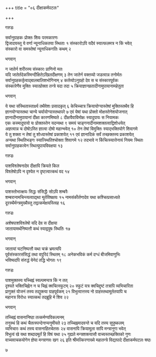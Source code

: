 +++
title = "०६ दीक्षाकर्मपटलः"

+++


गरुडः

सर्वानुग्राहकः प्रोक्तः शिवः परमकारणः  
द्विजादयस्तु ये वर्णा न्यूनाधिकतया स्थिताः  १
संस्कारोऽपि यदैवं स्यात्फलमत्र न किं भवेत्  
संस्कारो वा समस्तेषां न्यूनाधिकगतिः कथम्  २

भगवान्

न जातेर्न शरीरस्य संस्कारः प्राणिनो मतः  
यदि जातेर्तदेकस्मिन्दीक्षितेऽखिलदीक्षणम्  ३
तेन जातेर्न वक्तव्यो जडत्वान्न तनोर्मतः  
सर्वानुग्रहकर्तृत्वाद्बालबालिशभोगिनाम्  ४
कर्तव्योऽनुग्रहो देव स च संस्कारपूर्वकः  
संस्कारेणैव मुक्तिः स्यात्प्रोक्ता तन्त्रे यदा तदा  ५
क्रियाज्ञानव्रतादीनामुपायानामहेतुता  

भगवान्

ये यथा संस्थितास्तार्क्ष्य तथैवेशः प्रसादकृत्  ६
केचिच्चात्र क्रियायोग्यास्तेषां मुक्तिस्तथैव हि  
ज्ञानयोग्यास्तथा चान्ये चर्यायोग्यास्तथापरे  ७
एवं येषां यथा प्रोक्तो मोक्षस्तेनेशयोजनात्  
ज्ञानादीनामुपायानां दीक्षा कारणमिष्यते  ८
दीक्षयैवाविमोक्षः स्यादुपायः स नियामकः  
एकः कस्मादुपायो यः प्रोक्तस्तेन यदन्यथा  ९
समयं चाङ्गनादीनामशक्तत्वाद्विशोधयेत्  
अज्ञत्वान्न च दोषोऽस्ति ज्ञात्वा दोषो महान्भवेत्  १०
तेन तेषां विमुक्तिः स्याद्भक्तियोगे शिवागमे  
ये तु शक्ता न तेषां तु शोध्यास्तेषां प्रकाशयेत्  ११
एवं ज्ञानादिकं सर्वं तच्छक्तस्य प्रकाशयेत्  
अन्यथा स्थितिभङ्गः स्यात्स्थितिश्चोक्ता शिवागमे  १२
तदभावे न किंचित्स्यात्तेनायं नियमः स्थितः  
सर्वानुग्राहकत्वेन स्थित्युपायविवक्षया  १३

गरुडः
  
पाशविश्लेषनादेव दीक्षापि क्रियते किल  
विश्लेषोऽपि न दृश्येत न दृष्टत्वात्कथं वद  १४

भगवान्

पाशस्तोभात्क्षयः सिद्धः संसिद्धैः सोऽपि शम्बरैः  
शम्बरानामचिन्त्यत्वाद्यथा मूर्तविषक्षयः  १५
नामसंकीर्तणादेव यथा कश्चित्प्रसाध्यते  
दूरस्थैर्मन्त्रमुख्यैस्तु तद्वत्कर्मक्षयस्त्विह  १६

गरुडः

अशेषपाशविश्लेषो यदि देव स दीक्षया  
जातायामर्थनिष्पत्तौ कथं स्याद्वपुषः स्थितिः  १७

भगवान्

जातायां घटनिष्पत्तौ यथा चक्रं भ्रमत्यपि  
पूर्वसंस्कारसंसिद्धं तथा वपुरिदं स्थितम्  १८
अनेकभविकं कर्म दग्धं बीजमिवाणुभिः  
भविष्यदपि संरुद्धं येनेदं तद्धि भोगतः  १९

गरुडः

पाशमुक्तस्य यच्चिह्नं स्वल्पमप्यत्र किं न तत्  
दृश्यते भक्तिचिह्नेन न च चिह्नं क्वचित्स्फुटम्  २०
स्फुटं यत्र क्वचिद्दृष्टं तत्रापि व्यभिचारिता  
प्रागुक्तं योजनं तस्य तद्युक्त्या ग्राहपूर्वकम्  २१
विभुत्वात्तस्य नो ग्राहस्तथामूर्ततयापि च  
महानत्र विरोधः स्यात्कथं तद्ब्रूहि मे शिव  २२

भगवान्

तच्चिह्नं वासनानिष्ठा तत्कर्मण्यविकल्पनम्  
तनुस्थं हि कथं चैतत्स्पन्देनाप्यनुमीयते  २३
तच्चिह्नमादवन्ते च यदि तस्य सुपुष्कलम्  
व्यभिचारः कथं तस्य वासनाहितचेतसः  २४
वासनापि क्रियामूला सापि मन्त्रानुगा भवेत्  
विभुत्वं खे यथा शब्दादमूर्तं हि विषं यथा  २५
गृह्यते मन्त्रशक्त्यासौ वाच्यस्तच्छक्तिको गुणः  
वाच्यवाचकयोगेन ज्ञेया मन्त्राणवः खग  २६
इति श्रीमत्किरणाख्ये महातन्त्रे विद्यापादे दीक्षाकर्मपटलः षष्ठः

७